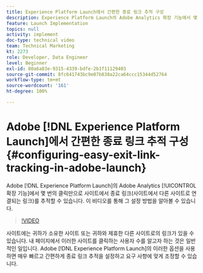 ```yaml
---
title: Experience Platform Launch에서 간편한 종료 링크 추적 구성
description: Experience Platform Launch의 Adobe Analytics 확장 기능에서 몇 번의 클릭만으로 사이트에서 종료 링크(사이트에서 다른 사이트로 연결되는 링크)를 추적할 수 있습니다. 이 비디오를 통해 그 설정 방법을 알아볼 수 있습니다.
feature: Launch Implementation
topics: null
activity: implement
doc-type: technical video
team: Technical Marketing
kt: 2273
role: Developer, Data Engineer
level: Beginner
exl-id: 80a6a83e-9315-4339-bdfe-2b1f11129403
source-git-commit: 8fc641743bc9e07b838a22ca64ccc15344d52764
workflow-type: tm+mt
source-wordcount: '161'
ht-degree: 100%

---
```


# Adobe [!DNL Experience Platform Launch]에서 간편한 종료 링크 추적 구성 {#configuring-easy-exit-link-tracking-in-adobe-launch}

Adobe [!DNL Experience Platform Launch]의 Adobe Analytics [!UICONTROL 확장 기능]에서 몇 번의 클릭만으로 사이트에서 종료 링크(사이트에서 다른 사이트로 연결되는 링크)를 추적할 수 있습니다. 이 비디오를 통해 그 설정 방법을 알아볼 수 있습니다.

>[!VIDEO](https://video.tv.adobe.com/v/25763/?quality=12&learn=on)

사이트에는 귀하가 소유한 사이트 또는 귀하와 제휴한 다른 사이트로의 링크가 있을 수 있습니다. 내 페이지에서 이러한 사이트를 클릭하는 사용자 수를 알고자 하는 것은 일반적인 일입니다. Adobe [!DNL Experience Platform Launch]의 이러한 옵션을 사용하면 매우 빠르고 간편하게 종료 링크 추적을 설정하고 요구 사항에 맞게 조정할 수 있습니다.
